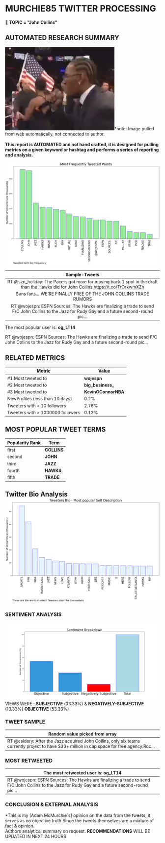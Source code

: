 # MURCHIE85 TWITTER PROCESSING 
&#x1F34E; **TOPIC = "John Collins"**

## AUTOMATED RESEARCH SUMMARY

![image](assets/2023-06-26hashtagImage.png)*note: Image pulled from web automatically, not connected to author.
<br></br>
<b> This report is AUTOMATED and not hand crafted, it is designed for pulling metrics on a given keyword or hashtag and performs a series of reporting and analysis.</b>



![image](assets/2023-06-26TWEETS.png)



|                **Sample-Tweets**        |
| :-------------: |
| RT @szn_holiday: The Pacers got more for moving back 1 spot in the draft than the Hawks did for John Collins https://t.co/TrOrxwmXZh |
| Suns fans… WE’RE FINALLY FREE OF THE JOHN COLLINS TRADE RUMORS |
| RT @wojespn: ESPN Sources: The Hawks are finalizing a trade to send F/C John Collins to the Jazz for Rudy Gay and a future second-round pic… |

The most popular user is: **og_LT14**
<div class="alert alert-block alert-danger"> RT @wojespn: ESPN Sources: The Hawks are finalizing a trade to send F/C John Collins to the Jazz for Rudy Gay and a future second-round pic…</div>

## RELATED METRICS<br>
| Metric | Value |
| ------------- | ------------- |
| #1 Most tweeted to  | **wojespn** |
| #2 Most tweeted to  | **big_business_** |
| #3 Most tweeted to  | **KevinOConnorNBA** |
| NewProfiles (less than 10 days) | 0.2%  |
| Tweeters with < 10 followers  | 2.76%|
| Tweeters with > 1000000 followers  | 0.12%  |



## MOST POPULAR TWEET TERMS 


| Popularity Rank  | Term |
| ------------- | ------------- |
| first  | **COLLINS**  |
| second  | **JOHN**  |
| third  | **JAZZ** |
| fourth  | **HAWKS**  |
| fifth  | **TRADE**  |


## Twitter Bio Analysis![image](assets/2023-06-26BIO.png)
### SENTIMENT ANALYSIS
![image](assets/2023-06-26sentiment.png)
VIEWS WERE : **SUBJECTIVE**  (33.33%) & **NEGATIVELY-SUBJECTIVE** (13.33%) **OBJECTIVE** (53.33%)

### TWEET SAMPLE 
| Random value picked from array |
| ------------- |
|RT @esidery: After the Jazz acquired John Collins, only six teams currently project to have $30+ million in cap space for free agency:Roc… |

### MOST RETWEETED 

| The most retweeted user is: **og_LT14**  |
| ------------- |
| RT @wojespn: ESPN Sources: The Hawks are finalizing a trade to send F/C John Collins to the Jazz for Rudy Gay and a future second-round pic… |

### CONCLUSION & EXTERNAL ANALYSIS

*This is my [Adam McMurchie`s] opinion on the data from the tweets, it serves as no objective truth.Since the tweets themselves are a mixture of fact & opinion.<br>
Authors analytical summary on request.
**RECOMMENDATIONS** WILL BE UPDATED IN NEXT  24 HOURS <br>